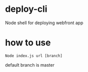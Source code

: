 # deploy-cli
Node shell for deploying  webfront app

# how to use
```
Node index.js url [branch]
```
default branch is master

